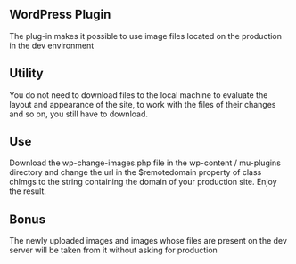 ## WordPress Plugin
The plug-in makes it possible to use image files located on the production in the dev environment

## Utility
You do not need to download files to the local machine to evaluate the layout and appearance of the site, to work with the files of their changes and so on, you still have to download.

## Use
Download the wp-change-images.php file in the wp-content / mu-plugins directory and change the url in the $remotedomain property of class chImgs to the string containing the domain of your production site.
Enjoy the result.

## Bonus
The newly uploaded images and images whose files are present on the dev server will be taken from it without asking for production